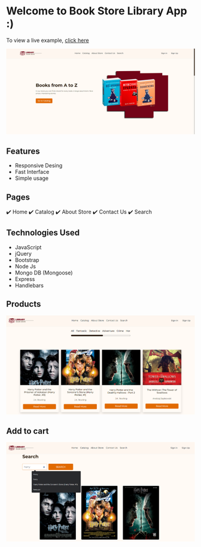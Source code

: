 # Welcome to Book Store Library App :)

To view a live example, [click here](https://pizza-restaurant-three.vercel.app/)

<img src="assets/images/gthome.png">

## Features
* Responsive Desing 
* Fast Interface
* Simple usage

## Pages
✔️ Home ✔️ Catalog ✔️ About Store ✔️ Contact Us ✔️ Search 

## Technologies Used
* JavaScript
* jQuery
* Bootstrap
* Node Js
* Mongo DB (Mongoose)
* Express
* Handlebars

## Products
<img src="assets/images/gtcatalog.png" width="600">

## Add to cart
<img src="assets/images/gtsearch.png" width="600">





